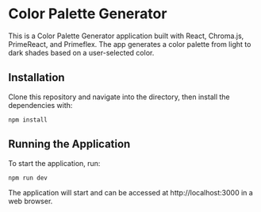 # Color Palette Generator

This is a Color Palette Generator application built with React, Chroma.js, PrimeReact, and Primeflex. The app generates a color palette from light to dark shades based on a user-selected color.

## Installation

Clone this repository and navigate into the directory, then install the dependencies with:

```
npm install
```

## Running the Application

To start the application, run:

```
npm run dev
```

The application will start and can be accessed at http://localhost:3000 in a web browser.

